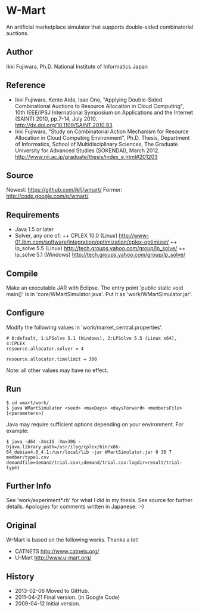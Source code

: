 # W-Mart #

An artificial marketplace simulator that supports double-sided combinatorial auctions.

## Author ##

Ikki Fujiwara, Ph.D.
National Institute of Informatics
Japan

## Reference ##

- Ikki Fujiwara, Kento Aida, Isao Ono, "Applying Double-Sided Combinational Auctions to Resource Allocation in Cloud Computing", 10th IEEE/IPSJ International Symposium on Applications and the Internet (SAINT) 2010, pp.7-14, July 2010. http://dx.doi.org/10.1109/SAINT.2010.93
- Ikki Fujiwara, "Study on Combinatorial Action Mechanism for Resource Allocation in Cloud Computing Environment", Ph.D. Thesis, Department of Informatics, School of Multidisciplinary Sciences, The Graduate University for Advanced Studies (SOKENDAI), March 2012. http://www.nii.ac.jp/graduate/thesis/index_e.html#201203

## Source ##

Newest: https://github.com/ikfj/wmart/
Former: http://code.google.com/p/wmart/

## Requirements ##

+ Java 1.5 or later
+ Solver, any one of:
++ CPLEX 10.0 (Linux) http://www-01.ibm.com/software/integration/optimization/cplex-optimizer/
++ lp_solve 5.5 (Linux) http://tech.groups.yahoo.com/group/lp_solve/
++ lp_solve 5.1 (Windows) http://tech.groups.yahoo.com/group/lp_solve/

## Compile ##

Make an executable JAR with Eclipse.
The entry point 'public static void main()' is in 'core/WMartSimulator.java'.
Put it as 'work/WMartSimulator.jar'.

## Configure ##

Modify the following values in 'work/market_central.properties'.

	# 0:default, 1:LPSolve 5.1 (Windows), 2:LPSolve 5.5 (Linux x64), 4:CPLEX
	resource.allocator.solver = 4

	resource.allocator.timelimit = 300

Note: all other values may have no effect.

## Run ##

	$ cd wmart/work/
	$ java WMartSimulator <seed> <maxDays> <daysForward> <membersFile> [<parameters>]

Java may require sufficient options depending on your environment.
For example:

	$ java -d64 -Xms1G -Xmx30G -Djava.library.path=/usr/ilog/cplex/bin/x86-64_debian4.0_4.1:/usr/local/lib -jar WMartSimulator.jar 0 30 7 member/type1.csv demandfile=demand/trial.csv\;demand/trial.csv:logdir=result/trial-type1

## Further Info ##

See 'work/experiment*.rb' for what I did in my thesis.
See source for further details. Apologies for comments written in Japanese. :-)

## Original ##

W-Mart is based on the following works. Thanks a lot!

+ CATNETS http://www.catnets.org/
+ U-Mart http://www.u-mart.org/

## History ##

+ 2013-02-06 Moved to GitHub.
+ 2011-04-21 Final version. (in Google Code)
+ 2009-04-12 Initial version.
